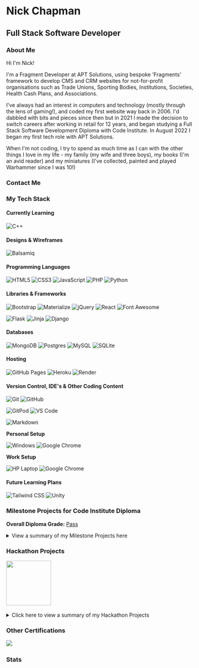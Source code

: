 # Nick Chapman
## Full Stack Software Developer

### About Me

Hi I'm Nick!

I'm a Fragment Developer at APT Solutions, using bespoke 'Fragments' framework to develop CMS and CRM websites for not-for-profit organisations such as Trade Unions, Sporting Bodies, Institutions, Societies, Health Cash Plans, and Associations.

I've always had an interest in computers and technology (mostly through the lens of gaming!), and coded my first website way back in 2006. I'd dabbled with bits and pieces since then but in 2021 I made the decision to switch careers after working in retail for 12 years, and began studying a Full Stack Software Development Diploma with Code Institute. In August 2022 I began my first tech role with APT Solutions.

When I'm not coding, I try to spend as much time as I can with the other things I love in my life - my family (my wife and three boys), my books (I'm an avid reader) and my miniatures (I've collected, painted and played Warhammer since I was 10!)

### Contact Me


### My Tech Stack
#### Currently Learning

![C++](https://img.shields.io/badge/C%2B%2B-00599C?style=for-the-badge&logo=c%2B%2B&logoColor=white)


#### Designs & Wireframes

![Balsamiq](https://img.shields.io/badge/Balsamiq%20-%23A60000.svg?&style=for-the-badge&logo=Balsamiq&logoColor=FFFFFF)


#### Programming Languages

![HTML5](https://img.shields.io/badge/HTML5-E34F26?style=for-the-badge&logo=html5&logoColor=white)
![CSS3](https://img.shields.io/badge/CSS3-1572B6?style=for-the-badge&logo=css3&logoColor=white)
![JavaScript](https://img.shields.io/badge/JavaScript-323330?style=for-the-badge&logo=javascript&logoColor=F7DF1E)
![PHP](https://img.shields.io/badge/php-%23777BB4.svg?style=for-the-badge&logo=php&logoColor=white)
![Python](https://img.shields.io/badge/python-3670A0?style=for-the-badge&logo=python&logoColor=ffdd54)


#### Libraries & Frameworks

![Bootstrap](https://img.shields.io/badge/Bootstrap-563D7C?style=for-the-badge&logo=bootstrap&logoColor=white)
![Materialize](https://img.shields.io/badge/Materialize%20-%23EE6E73.svg?&style=for-the-badge&logo=Materialize&logoColor=FFFFFF)
![jQuery](https://img.shields.io/badge/jQuery-0769AD?style=for-the-badge&logo=jquery&logoColor=white)
![React](https://img.shields.io/badge/react-%2320232a.svg?style=for-the-badge&logo=react&logoColor=%2361DAFB)
![Font Awesome](https://img.shields.io/badge/Font%20Awesome%20-%23339AF0.svg?&style=for-the-badge&logo=Font%20Awesome&logoColor=FFFFFF)

![Flask](https://img.shields.io/badge/flask-%23000.svg?style=for-the-badge&logo=flask&logoColor=white)
![Jinja](https://img.shields.io/badge/Jinja%20-%23000000.svg?&style=for-the-badge&logo=Jinja&logoColor=B41717)
![Django](https://img.shields.io/badge/django-%23092E20.svg?style=for-the-badge&logo=django&logoColor=white)


#### Databases

![MongoDB](https://img.shields.io/badge/MongoDB-%234ea94b.svg?style=for-the-badge&logo=mongodb&logoColor=white) 
![Postgres](https://img.shields.io/badge/postgres-%23316192.svg?style=for-the-badge&logo=postgresql&logoColor=white)
![MySQL](https://img.shields.io/badge/mysql-%2300f.svg?style=for-the-badge&logo=mysql&logoColor=white)
![SQLite](https://img.shields.io/badge/SQLite-07405E?style=for-the-badge&logo=sqlite&logoColor=white)


#### Hosting

![GitHub Pages](https://img.shields.io/static/v1?style=for-the-badge&message=GitHub+Pages&color=222222&logo=GitHub+Pages&logoColor=FFFFFF&label=)
![Heroku](https://img.shields.io/badge/heroku-%23430098.svg?style=for-the-badge&logo=heroku&logoColor=white)
![Render](https://img.shields.io/badge/Render-46E3B7?style=for-the-badge&logo=render&logoColor=white)

 
#### Version Control, IDE's & Other Coding Content

![Git](https://img.shields.io/badge/GIT-E44C30?style=for-the-badge&logo=git&logoColor=white)
![GitHub](https://img.shields.io/badge/GitHub-100000?style=for-the-badge&logo=github&logoColor=white)

![GitPod](https://img.shields.io/badge/Gitpod-000000?style=for-the-badge&logo=gitpod&logoColor=#FFAE33)
![VS Code](https://img.shields.io/badge/Visual_Studio_Code-0078D4?style=for-the-badge&logo=visual%20studio%20code&logoColor=white)


![Markdown](https://img.shields.io/badge/markdown-%23000000.svg?style=for-the-badge&logo=markdown&logoColor=white)


**Personal Setup**

![Windows](https://img.shields.io/badge/Windows-0078D6?style=for-the-badge&logo=windows&logoColor=white)
![Google Chrome](https://img.shields.io/badge/Google%20Chrome-4285F4?style=for-the-badge&logo=GoogleChrome&logoColor=white)


**Work Setup**

![HP Laptop](https://img.shields.io/badge/hp%20laptop-0096D6?style=for-the-badge&logo=hp&logoColor=white)
![Google Chrome](https://img.shields.io/badge/Google%20Chrome-4285F4?style=for-the-badge&logo=GoogleChrome&logoColor=white)


#### Future Learning Plans

![Tailwind CSS](https://img.shields.io/badge/Tailwind_CSS-38B2AC?style=for-the-badge&logo=tailwind-css&logoColor=white)
![Unity](https://img.shields.io/badge/Unity-100000?style=for-the-badge&logo=unity&logoColor=white)



### Milestone Projects for Code Institute Diploma

**Overall Diploma Grade:** 
[Pass](https://www.linkedin.com/in/nick-chapman-253b3b174/overlay/1635483048503/single-media-viewer/?profileId=ACoAACl1gp8BfI_Tv3Yymlwv62WNST8LIx4cgEw)

<details>
<summary>View a summary of my Milestone Projects here</summary>

| Milestone No.   | Project | Description | Grade | 
| :-----------: | :-----------: | :-----------: | :-----------: |
| 1 | <p><a href="https://github.com/NickChapman1988/SleepingDragonTerrain"><img src="https://github.com/NickChapman1988/SleepingDragonTerrain/blob/master/assets/images/amiresponsive.jpg"></a></p><p>Sleeping Dragon Terrain</p> | <p>A website created for a specialist commission service, based on my experience creating dioramas and scenery for wargaming. Created using HTML, CSS and Bootstrap. | Pass |
| 2 | <p><a href="https://github.com/NickChapman1988/FeelingHungry"><img src="https://github.com/NickChapman1988/FeelingHungry/blob/master/assets/images/amiresponsive.jpg"></a></p><p>Feeling Hungry</p> | <p>A recipe search app! Created with HTML, CSS, JavaScript & jQuery. Utilises the EmailJS and Spoonacular APIs | Pass |
| 3 | <p><a href="https://github.com/NickChapman1988/game-shelf"><img src="https://github.com/NickChapman1988/game-shelf/blob/main/static/images/home-screenshot.png"></a></p><p>Game Shelf</p> | <p>A board game review library and review site. Created with HTML, CSS, Materialize, JavaScript, Python, Flask and mongoDB.</p> | Pass |
| 4 | <p><a href="https://github.com/NickChapman1988/sleeping-dragon-hobby-shop"><img src="https://github.com/NickChapman1988/sleeping-dragon-hobby-shop/blob/main/media/testing/sleeping-dragon.png"></a></p><p>Sleeping Dragon Hobby Shop</p> | <p>The Sleeping Dragon Hobby Shop - selling all your scenics modelling and hobby supply needs! A full-stack e-commerce site built with Django and Stripe payments. This site utilises HTML, CSS, JavaScript, Python. Uses both SQLite and postgreSQL relational databases and Amazon AWS S3.</p> | Pass |

</details>

### Hackathon Projects

<a href="https://eu.badgr.com/public/assertions/IiGTRHn_QyiJsetLpNMdfQ"><img width="120px" height="120px"  src="https://api.eu.badgr.io/public/assertions/IiGTRHn_QyiJsetLpNMdfQ/image"></a>

<details>
<summary>Click here to view a summary of my Hackathon Projects</summary>
  

| Date, Theme & Organiser   | Hackathon Project | Place |
| :--------: | :-----------: | :--------------: |
| <p>January 2022:</p><p>Accelerating the future of workforce well-being and mindfulness.</p><p>Organised by the Code Institute & Soda social.</p> | <p><a href="https://github.com/NickChapman1988/hackathon_team_4"><img src="Screenshot 2023-10-09 131936.png" /></a></p><p>My Mind's Eye</p> | <a href="https://eu.badgr.com/public/assertions/IiGTRHn_QyiJsetLpNMdfQ"><img  src="https://eu.badgr.com/public/assertions/IiGTRHn_QyiJsetLpNMdfQ/image"></a> |

</details>

### Other Certifications

<a href="https://skillsoft.digitalbadges-eu.skillsoft.com/a3dee89a-b9f5-4469-b972-3900ab088eca"><img src="https://eu.api.accredible.com/v1/frontend/credential_website_embed_image/badge/4736166"></a>

### Stats

